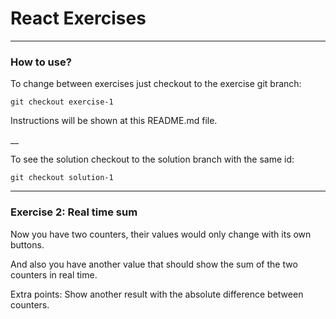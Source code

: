 # React Exercises
___

### How to use?

To change between exercises just checkout to the exercise git branch:

`git checkout exercise-1`

Instructions will be shown at this README.md file.

__

To see the solution checkout to the solution branch with the same id:

`git checkout solution-1`

___

### Exercise 2: Real time sum

Now you have two counters, their values would only change with its own buttons.

And also you have another value that should show the sum of the two counters in real time.

Extra points: Show another result with the absolute difference between counters.

